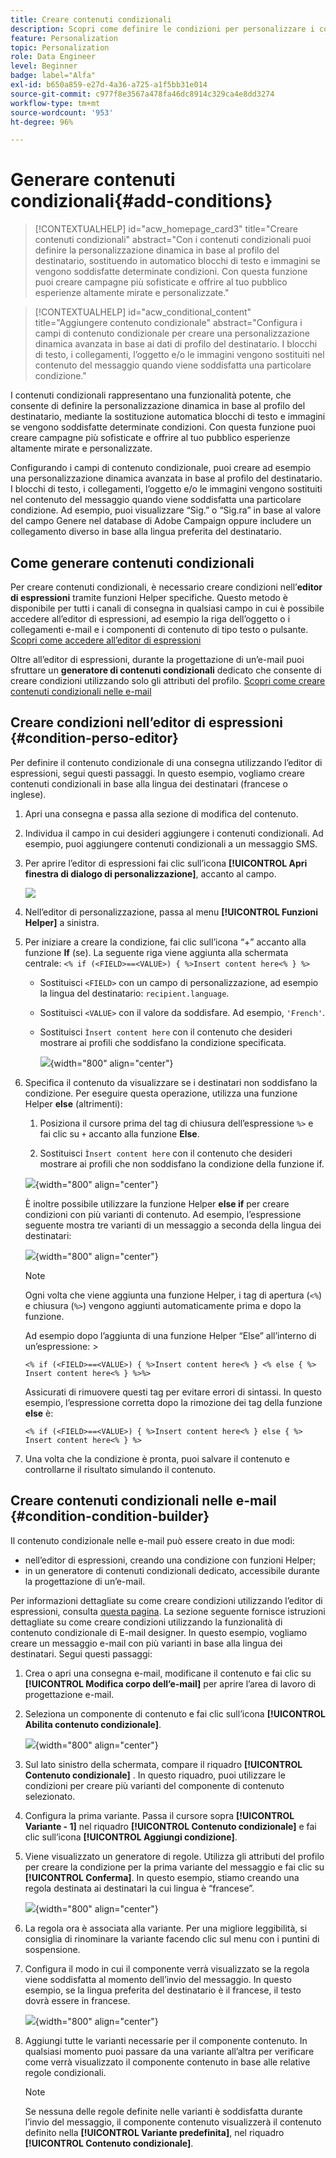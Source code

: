 ```yaml
---
title: Creare contenuti condizionali
description: Scopri come definire le condizioni per personalizzare i contenuti nell’interfaccia web di Adobe Campaign
feature: Personalization
topic: Personalization
role: Data Engineer
level: Beginner
badge: label="Alfa"
exl-id: b650a859-e27d-4a36-a725-a1f5bb31e014
source-git-commit: c977f8e3567a478fa46dc8914c329ca4e8dd3274
workflow-type: tm+mt
source-wordcount: '953'
ht-degree: 96%

---
```


# Generare contenuti condizionali{#add-conditions}

>[!CONTEXTUALHELP]
>id="acw_homepage_card3"
>title="Creare contenuti condizionali"
>abstract="Con i contenuti condizionali puoi definire la personalizzazione dinamica in base al profilo del destinatario, sostituendo in automatico blocchi di testo e immagini se vengono soddisfatte determinate condizioni. Con questa funzione puoi creare campagne più sofisticate e offrire al tuo pubblico esperienze altamente mirate e personalizzate."



>[!CONTEXTUALHELP]
>id="acw_conditional_content"
>title="Aggiungere contenuto condizionale"
>abstract="Configura i campi di contenuto condizionale per creare una personalizzazione dinamica avanzata in base ai dati di profilo del destinatario. I blocchi di testo, i collegamenti, l’oggetto e/o le immagini vengono sostituiti nel contenuto del messaggio quando viene soddisfatta una particolare condizione."

I contenuti condizionali rappresentano una funzionalità potente, che consente di definire la personalizzazione dinamica in base al profilo del destinatario, mediante la sostituzione automatica blocchi di testo e immagini se vengono soddisfatte determinate condizioni. Con questa funzione puoi creare campagne più sofisticate e offrire al tuo pubblico esperienze altamente mirate e personalizzate.

Configurando i campi di contenuto condizionale, puoi creare ad esempio una personalizzazione dinamica avanzata in base al profilo del destinatario. I blocchi di testo, i collegamenti, l’oggetto e/o le immagini vengono sostituiti nel contenuto del messaggio quando viene soddisfatta una particolare condizione. Ad esempio, puoi visualizzare “Sig.” o “Sig.ra” in base al valore del campo Genere nel database di Adobe Campaign oppure includere un collegamento diverso in base alla lingua preferita del destinatario.

## Come generare contenuti condizionali

Per creare contenuti condizionali, è necessario creare condizioni nell’**editor di espressioni** tramite funzioni Helper specifiche. Questo metodo è disponibile per tutti i canali di consegna in qualsiasi campo in cui è possibile accedere all’editor di espressioni, ad esempio la riga dell’oggetto o i collegamenti e-mail e i componenti di contenuto di tipo testo o pulsante. [Scopri come accedere all’editor di espressioni](gs-personalization.md/#access)

Oltre all’editor di espressioni, durante la progettazione di un’e-mail puoi sfruttare un **generatore di contenuti condizionali** dedicato che consente di creare condizioni utilizzando solo gli attributi del profilo. [Scopri come creare contenuti condizionali nelle e-mail](#condition-condition-builder)

## Creare condizioni nell’editor di espressioni {#condition-perso-editor}

Per definire il contenuto condizionale di una consegna utilizzando l’editor di espressioni, segui questi passaggi. In questo esempio, vogliamo creare contenuti condizionali in base alla lingua dei destinatari (francese o inglese).

1. Apri una consegna e passa alla sezione di modifica del contenuto.

1. Individua il campo in cui desideri aggiungere i contenuti condizionali. Ad esempio, puoi aggiungere contenuti condizionali a un messaggio SMS.

1. Per aprire l’editor di espressioni fai clic sull’icona **[!UICONTROL Apri finestra di dialogo di personalizzazione]**, accanto al campo.

   ![](assets/open-perso-editor-sms.png)

1. Nell’editor di personalizzazione, passa al menu **[!UICONTROL Funzioni Helper]** a sinistra.

1. Per iniziare a creare la condizione, fai clic sull’icona “+” accanto alla funzione **If** (se). La seguente riga viene aggiunta alla schermata centrale: `<% if (<FIELD>==<VALUE>) { %>Insert content here<% } %>`

   * Sostituisci `<FIELD>` con un campo di personalizzazione, ad esempio la lingua del destinatario: `recipient.language`.
   * Sostituisci `<VALUE>` con il valore da soddisfare. Ad esempio, `'French'`.
   * Sostituisci `Ìnsert content here` con il contenuto che desideri mostrare ai profili che soddisfano la condizione specificata.

     ![](assets/condition-sample1.png){width="800" align="center"}

1. Specifica il contenuto da visualizzare se i destinatari non soddisfano la condizione. Per eseguire questa operazione, utilizza una funzione Helper **else** (altrimenti):

   1. Posiziona il cursore prima del tag di chiusura dell’espressione `%>` e fai clic su `+` accanto alla funzione **Else**.

   1. Sostituisci `Ìnsert content here` con il contenuto che desideri mostrare ai profili che non soddisfano la condizione della funzione if.

   ![](assets/condition-sample2.png){width="800" align="center"}

   È inoltre possibile utilizzare la funzione Helper **else if** per creare condizioni con più varianti di contenuto. Ad esempio, l’espressione seguente mostra tre varianti di un messaggio a seconda della lingua dei destinatari:

   ![](assets/condition-sample3.png){width="800" align="center"}

   >[!NOTE]
   >
   >Ogni volta che viene aggiunta una funzione Helper, i tag di apertura (`<%`) e chiusura (`%>`) vengono aggiunti automaticamente prima e dopo la funzione.
   >
   >Ad esempio dopo l’aggiunta di una funzione Helper “Else” all’interno di un’espressione: >
   >
   >`<% if (<FIELD>==<VALUE>) { %>Insert content here<% } <% else { %> Insert content here<% } %>%>`
   >
   >Assicurati di rimuovere questi tag per evitare errori di sintassi. In questo esempio, l’espressione corretta dopo la rimozione dei tag della funzione **else** è:
   >
   >`<% if (<FIELD>==<VALUE>) { %>Insert content here<% } else { %> Insert content here<% } %>`

1. Una volta che la condizione è pronta, puoi salvare il contenuto e controllarne il risultato simulando il contenuto.

## Creare contenuti condizionali nelle e-mail {#condition-condition-builder}

Il contenuto condizionale nelle e-mail può essere creato in due modi:
* nell’editor di espressioni, creando una condizione con funzioni Helper;
* in un generatore di contenuti condizionali dedicato, accessibile durante la progettazione di un’e-mail.

Per informazioni dettagliate su come creare condizioni utilizzando l’editor di espressioni, consulta [questa pagina](#condition-perso-editor). La sezione seguente fornisce istruzioni dettagliate su come creare condizioni utilizzando la funzionalità di contenuto condizionale di E-mail designer. In questo esempio, vogliamo creare un messaggio e-mail con più varianti in base alla lingua dei destinatari. Segui questi passaggi:

1. Crea o apri una consegna e-mail, modificane il contenuto e fai clic su **[!UICONTROL Modifica corpo dell’e-mail]** per aprire l’area di lavoro di progettazione e-mail.

1. Seleziona un componente di contenuto e fai clic sull’icona **[!UICONTROL Abilita contenuto condizionale]**.

   ![](assets/condition-email-enable.png){width="800" align="center"}

1. Sul lato sinistro della schermata, compare il riquadro **[!UICONTROL Contenuto condizionale]** . In questo riquadro, puoi utilizzare le condizioni per creare più varianti del componente di contenuto selezionato.

1. Configura la prima variante. Passa il cursore sopra **[!UICONTROL Variante - 1]** nel riquadro **[!UICONTROL Contenuto condizionale]** e fai clic sull’icona **[!UICONTROL Aggiungi condizione]**.

1. Viene visualizzato un generatore di regole. Utilizza gli attributi del profilo per creare la condizione per la prima variante del messaggio e fai clic su **[!UICONTROL Conferma]**. In questo esempio, stiamo creando una regola destinata ai destinatari la cui lingua è “francese”.

   ![](assets/condition-email-rule.png){width="800" align="center"}

1. La regola ora è associata alla variante. Per una migliore leggibilità, si consiglia di rinominare la variante facendo clic sul menu con i puntini di sospensione.

1. Configura il modo in cui il componente verrà visualizzato se la regola viene soddisfatta al momento dell’invio del messaggio. In questo esempio, se la lingua preferita del destinatario è il francese, il testo dovrà essere in francese.

   ![](assets/condition-email-variant1.png){width="800" align="center"}

1. Aggiungi tutte le varianti necessarie per il componente contenuto. In qualsiasi momento puoi passare da una variante all’altra per verificare come verrà visualizzato il componente contenuto in base alle relative regole condizionali.

   >[!NOTE]
   >Se nessuna delle regole definite nelle varianti è soddisfatta durante l’invio del messaggio, il componente contenuto visualizzerà il contenuto definito nella **[!UICONTROL Variante predefinita]**, nel riquadro **[!UICONTROL Contenuto condizionale]**.
